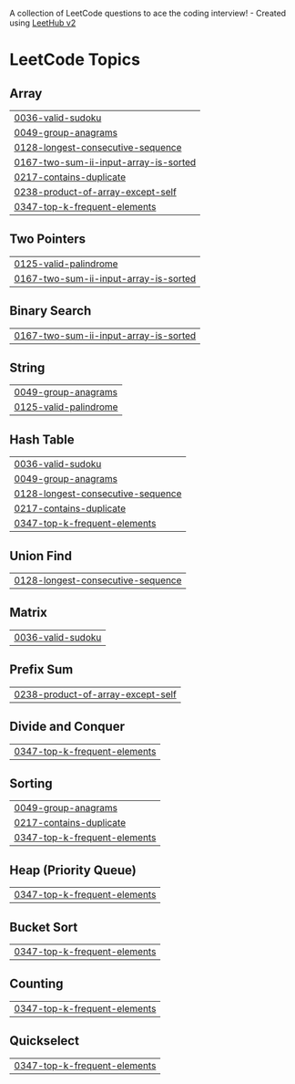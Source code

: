 A collection of LeetCode questions to ace the coding interview! - Created using [LeetHub v2](https://github.com/arunbhardwaj/LeetHub-2.0)
<!---LeetCode Topics Start-->
# LeetCode Topics
## Array
|  |
| ------- |
| [0036-valid-sudoku](https://github.com/JukaleManmath/Leetcode-Solutions/tree/master/0036-valid-sudoku) |
| [0049-group-anagrams](https://github.com/JukaleManmath/Leetcode-Solutions/tree/master/0049-group-anagrams) |
| [0128-longest-consecutive-sequence](https://github.com/JukaleManmath/Leetcode-Solutions/tree/master/0128-longest-consecutive-sequence) |
| [0167-two-sum-ii-input-array-is-sorted](https://github.com/JukaleManmath/Leetcode-Solutions/tree/master/0167-two-sum-ii-input-array-is-sorted) |
| [0217-contains-duplicate](https://github.com/JukaleManmath/Leetcode-Solutions/tree/master/0217-contains-duplicate) |
| [0238-product-of-array-except-self](https://github.com/JukaleManmath/Leetcode-Solutions/tree/master/0238-product-of-array-except-self) |
| [0347-top-k-frequent-elements](https://github.com/JukaleManmath/Leetcode-Solutions/tree/master/0347-top-k-frequent-elements) |
## Two Pointers
|  |
| ------- |
| [0125-valid-palindrome](https://github.com/JukaleManmath/Leetcode-Solutions/tree/master/0125-valid-palindrome) |
| [0167-two-sum-ii-input-array-is-sorted](https://github.com/JukaleManmath/Leetcode-Solutions/tree/master/0167-two-sum-ii-input-array-is-sorted) |
## Binary Search
|  |
| ------- |
| [0167-two-sum-ii-input-array-is-sorted](https://github.com/JukaleManmath/Leetcode-Solutions/tree/master/0167-two-sum-ii-input-array-is-sorted) |
## String
|  |
| ------- |
| [0049-group-anagrams](https://github.com/JukaleManmath/Leetcode-Solutions/tree/master/0049-group-anagrams) |
| [0125-valid-palindrome](https://github.com/JukaleManmath/Leetcode-Solutions/tree/master/0125-valid-palindrome) |
## Hash Table
|  |
| ------- |
| [0036-valid-sudoku](https://github.com/JukaleManmath/Leetcode-Solutions/tree/master/0036-valid-sudoku) |
| [0049-group-anagrams](https://github.com/JukaleManmath/Leetcode-Solutions/tree/master/0049-group-anagrams) |
| [0128-longest-consecutive-sequence](https://github.com/JukaleManmath/Leetcode-Solutions/tree/master/0128-longest-consecutive-sequence) |
| [0217-contains-duplicate](https://github.com/JukaleManmath/Leetcode-Solutions/tree/master/0217-contains-duplicate) |
| [0347-top-k-frequent-elements](https://github.com/JukaleManmath/Leetcode-Solutions/tree/master/0347-top-k-frequent-elements) |
## Union Find
|  |
| ------- |
| [0128-longest-consecutive-sequence](https://github.com/JukaleManmath/Leetcode-Solutions/tree/master/0128-longest-consecutive-sequence) |
## Matrix
|  |
| ------- |
| [0036-valid-sudoku](https://github.com/JukaleManmath/Leetcode-Solutions/tree/master/0036-valid-sudoku) |
## Prefix Sum
|  |
| ------- |
| [0238-product-of-array-except-self](https://github.com/JukaleManmath/Leetcode-Solutions/tree/master/0238-product-of-array-except-self) |
## Divide and Conquer
|  |
| ------- |
| [0347-top-k-frequent-elements](https://github.com/JukaleManmath/Leetcode-Solutions/tree/master/0347-top-k-frequent-elements) |
## Sorting
|  |
| ------- |
| [0049-group-anagrams](https://github.com/JukaleManmath/Leetcode-Solutions/tree/master/0049-group-anagrams) |
| [0217-contains-duplicate](https://github.com/JukaleManmath/Leetcode-Solutions/tree/master/0217-contains-duplicate) |
| [0347-top-k-frequent-elements](https://github.com/JukaleManmath/Leetcode-Solutions/tree/master/0347-top-k-frequent-elements) |
## Heap (Priority Queue)
|  |
| ------- |
| [0347-top-k-frequent-elements](https://github.com/JukaleManmath/Leetcode-Solutions/tree/master/0347-top-k-frequent-elements) |
## Bucket Sort
|  |
| ------- |
| [0347-top-k-frequent-elements](https://github.com/JukaleManmath/Leetcode-Solutions/tree/master/0347-top-k-frequent-elements) |
## Counting
|  |
| ------- |
| [0347-top-k-frequent-elements](https://github.com/JukaleManmath/Leetcode-Solutions/tree/master/0347-top-k-frequent-elements) |
## Quickselect
|  |
| ------- |
| [0347-top-k-frequent-elements](https://github.com/JukaleManmath/Leetcode-Solutions/tree/master/0347-top-k-frequent-elements) |
<!---LeetCode Topics End-->